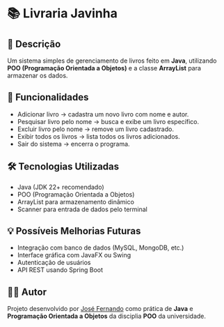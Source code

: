 # 📚 Livraria Javinha  

## 📝 Descrição  
Um sistema simples de gerenciamento de livros feito em **Java**, utilizando **POO (Programação Orientada a Objetos)** e a classe **ArrayList** para armazenar os dados.

## 🚀 Funcionalidades

- Adicionar livro → cadastra um novo livro com nome e autor.
- Pesquisar livro pelo nome → busca e exibe um livro específico.
- Excluir livro pelo nome → remove um livro cadastrado.
- Exibir todos os livros → lista todos os livros adicionados.
- Sair do sistema → encerra o programa.

## 🛠️ Tecnologias Utilizadas

- Java (JDK 22+ recomendado)
- POO (Programação Orientada a Objetos)
- ArrayList para armazenamento dinâmico
- Scanner para entrada de dados pelo terminal

## 💡 Possíveis Melhorias Futuras

- Integração com banco de dados (MySQL, MongoDB, etc.)
- Interface gráfica com JavaFX ou Swing
- Autenticação de usuários
- API REST usando Spring Boot

## 👨‍💻 Autor

Projeto desenvolvido por [José Fernando](github.com/nandoodev) como prática de **Java** e **Programação Orientada a Objetos** da disciplia **POO** da universidade.
